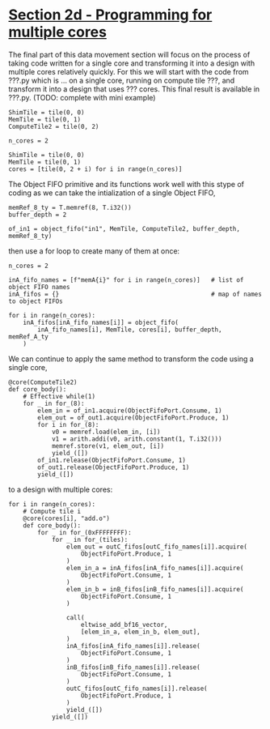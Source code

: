 <!---//===- README.md ---------------------------------------*- Markdown -*-===//
//
// This file is licensed under the Apache License v2.0 with LLVM Exceptions.
// See https://llvm.org/LICENSE.txt for license information.
// SPDX-License-Identifier: Apache-2.0 WITH LLVM-exception
//
// Copyright (C) 2024, Advanced Micro Devices, Inc.
// 
//===----------------------------------------------------------------------===//-->

# <ins>Section 2d - Programming for multiple cores</ins>

The final part of this data movement section will focus on the process of taking code written for a single core and transforming it into a design with multiple cores relatively quickly. For this we will start with the code from ???.py which is ... on a single core, running on compute tile ???, and transform it into a design that uses ??? cores. This final result is available in ???.py. (TODO: complete with mini example)


```
ShimTile = tile(0, 0)
MemTile = tile(0, 1)
ComputeTile2 = tile(0, 2)
```

```
n_cores = 2

ShimTile = tile(0, 0)
MemTile = tile(0, 1)
cores = [tile(0, 2 + i) for i in range(n_cores)]
```

The Object FIFO primitive and its functions work well with this stype of coding as we can take the intialization of a single Object FIFO,
```
memRef_8_ty = T.memref(8, T.i32())
buffer_depth = 2

of_in1 = object_fifo("in1", MemTile, ComputeTile2, buffer_depth, memRef_8_ty)
```
then use a for loop to create many of them at once:
```
n_cores = 2

inA_fifo_names = [f"memA{i}" for i in range(n_cores)]   # list of object FIFO names
inA_fifos = {}                                          # map of names to object FIFOs

for i in range(n_cores):
    inA_fifos[inA_fifo_names[i]] = object_fifo(
        inA_fifo_names[i], MemTile, cores[i], buffer_depth, memRef_A_ty
    )
```

We can continue to apply the same method to transform the code using a single core,
```
@core(ComputeTile2)
def core_body():
    # Effective while(1)
    for _ in for_(8):
        elem_in = of_in1.acquire(ObjectFifoPort.Consume, 1)
        elem_out = of_out1.acquire(ObjectFifoPort.Produce, 1)
        for i in for_(8):
            v0 = memref.load(elem_in, [i])
            v1 = arith.addi(v0, arith.constant(1, T.i32()))
            memref.store(v1, elem_out, [i])
            yield_([])
        of_in1.release(ObjectFifoPort.Consume, 1)
        of_out1.release(ObjectFifoPort.Produce, 1)
        yield_([])
```
to a design with multiple cores:
```
for i in range(n_cores):
    # Compute tile i
    @core(cores[i], "add.o")
    def core_body():
        for _ in for_(0xFFFFFFFF):
            for _ in for_(tiles):
                elem_out = outC_fifos[outC_fifo_names[i]].acquire(
                    ObjectFifoPort.Produce, 1
                )
                elem_in_a = inA_fifos[inA_fifo_names[i]].acquire(
                    ObjectFifoPort.Consume, 1
                )
                elem_in_b = inB_fifos[inB_fifo_names[i]].acquire(
                    ObjectFifoPort.Consume, 1
                )

                call(
                    eltwise_add_bf16_vector,
                    [elem_in_a, elem_in_b, elem_out],
                )
                inA_fifos[inA_fifo_names[i]].release(
                    ObjectFifoPort.Consume, 1
                )
                inB_fifos[inB_fifo_names[i]].release(
                    ObjectFifoPort.Consume, 1
                )
                outC_fifos[outC_fifo_names[i]].release(
                    ObjectFifoPort.Produce, 1
                )
                yield_([])
            yield_([])
```